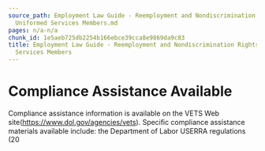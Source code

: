 ```yaml
---
source_path: Employment Law Guide - Reemployment and Nondiscrimination Rights for
  Uniformed Services Members.md
pages: n/a-n/a
chunk_id: 1e5aeb725db2254b166ebce39cca8e9869da9c83
title: Employment Law Guide - Reemployment and Nondiscrimination Rights for Uniformed
  Services Members
---
```

# Compliance Assistance Available

Compliance assistance information is available on the VETS Web site(https://www.dol.gov/agencies/vets). Speciﬁc compliance assistance materials available include: the Department of Labor USERRA regulations (20

